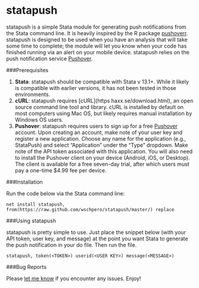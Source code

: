 # statapush
statapush is a simple Stata module for generating push notifications from the Stata command line. It is heavily inspired by the R package [pushoverr](https://github.com/briandconnelly/pushoverr). statapush is designed to be used when you have an analysis that will take some time to complete; the module will let you know when your code has finished running via an alert on your mobile device. statapush relies on the push notification service [Pushover](https://pushover.net).

###Prerequisites

1. **Stata**: statapush should be compatible with Stata v 13.1+. While it likely is compatible with earlier versions, it has not been tested in those environments.
2. **cURL**:  statapush requires [cURL](https haxx.se/download.html), an open source command line tool and library. cURL is installed by default on most computers using Mac OS, but likely requires manual installation by Windows OS users.
3. **Pushover**:  statapush requires users to sign up for a free [Pushover](https://pushover.net) account. Upon creating an account, make note of your user key and register a new application. Choose any name for the application (e.g., StataPush) and select “Application” under the “Type” dropdown. Make note of the API token associated with this application. You will also need to install the Pushover client on your device (Android, iOS, or Desktop). The client is available for a free seven-day trial, after which users must pay a one-time $4.99 fee per device.

###Installation

Run the code below via the Stata command line:

	net install statapush, from(https://raw.github.com/wschpero/statapush/master/) replace

###Using statapush

statapush is pretty simple to use. Just place the snippet below (with your API token, user key, and message) at the point you want Stata to generate the push notification in your do file. Then run the file.

	statapush, token(<TOKEN>) userid(<USER KEY>) message(<MESSAGE>)

###Bug Reports

Please [let me know](https://github.com/wschpero/statapush/issues) if you encounter any issues. Enjoy!

